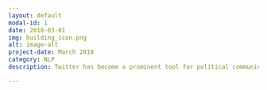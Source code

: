 ```yaml
---
layout: default
modal-id: 1
date: 2018-03-01
img: building_icon.png
alt: image-alt
project-date: March 2018
category: NLP
description: Twitter has become a prominent tool for political communication. Using data provided by Trump Twitter Archive and all of the documents published by Executive Office of the President by the Federal Register, this project uses Cosine Similarity to determine if the President's tweets are similar to offical presidental actions.

---
```

